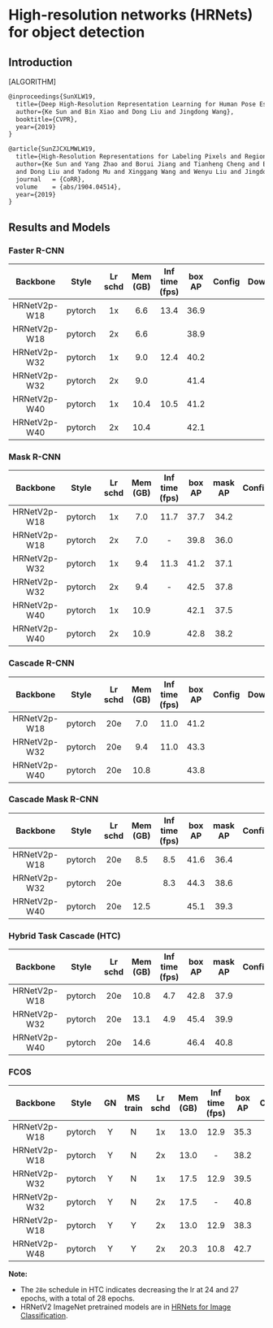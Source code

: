 # High-resolution networks (HRNets) for object detection

## Introduction

[ALGORITHM]

```latex
@inproceedings{SunXLW19,
  title={Deep High-Resolution Representation Learning for Human Pose Estimation},
  author={Ke Sun and Bin Xiao and Dong Liu and Jingdong Wang},
  booktitle={CVPR},
  year={2019}
}

@article{SunZJCXLMWLW19,
  title={High-Resolution Representations for Labeling Pixels and Regions},
  author={Ke Sun and Yang Zhao and Borui Jiang and Tianheng Cheng and Bin Xiao
  and Dong Liu and Yadong Mu and Xinggang Wang and Wenyu Liu and Jingdong Wang},
  journal   = {CoRR},
  volume    = {abs/1904.04514},
  year={2019}
}
```

## Results and Models

### Faster R-CNN

|    Backbone     |  Style  | Lr schd | Mem (GB) | Inf time (fps) | box AP | Config | Download |
| :-------------: | :-----: | :-----: | :------: | :-------------:|:------:| :------:| :--------:|
|   HRNetV2p-W18  | pytorch |   1x    | 6.6      | 13.4           | 36.9   |         |  |
|   HRNetV2p-W18  | pytorch |   2x    | 6.6      |                | 38.9   |||
|   HRNetV2p-W32  | pytorch |   1x    | 9.0      | 12.4           | 40.2   | | |
|   HRNetV2p-W32  | pytorch |   2x    | 9.0        |              | 41.4   |||
|   HRNetV2p-W40  | pytorch |   1x    | 10.4     | 10.5           | 41.2   |  | |
|   HRNetV2p-W40  | pytorch |   2x    | 10.4     |                |  42.1  | |   |

### Mask R-CNN

|    Backbone     |  Style  | Lr schd | Mem (GB) | Inf time (fps) | box AP | mask AP | Config | Download |
| :-------------: | :-----: | :-----: | :------: | :-------------:|:------:| :------:|:------:|:--------:|
|   HRNetV2p-W18  | pytorch |   1x    | 7.0      | 11.7           | 37.7   | 34.2    | ||
|   HRNetV2p-W18  | pytorch |   2x    | 7.0      | -              | 39.8   | 36.0    |  | |
|   HRNetV2p-W32  | pytorch |   1x    | 9.4      | 11.3           | 41.2   | 37.1    |  | |
|   HRNetV2p-W32  | pytorch |   2x    | 9.4      | -              | 42.5   | 37.8    |  | |
|   HRNetV2p-W40  | pytorch |   1x    |  10.9    |                | 42.1   |  37.5   |   |  |
|   HRNetV2p-W40  | pytorch |   2x    |   10.9   |                | 42.8   |  38.2   |  |   |

### Cascade R-CNN

|    Backbone     |  Style  | Lr schd | Mem (GB) | Inf time (fps) | box AP | Config | Download |
| :-------------: | :-----: | :-----: | :------: | :-------------:|:------:| :------: | :--------: |
|   HRNetV2p-W18  | pytorch |   20e   |  7.0     | 11.0           | 41.2   ||  |
|   HRNetV2p-W32  | pytorch |   20e   |  9.4     | 11.0           | 43.3   |  | |
|   HRNetV2p-W40  | pytorch |   20e   |  10.8    |                | 43.8   |  | |

### Cascade Mask R-CNN

|    Backbone     |  Style  | Lr schd | Mem (GB) | Inf time (fps) | box AP | mask AP | Config | Download |
| :-------------: | :-----: | :-----: | :------: | :-------------:|:------:| :------:|:------:|:--------:|
|   HRNetV2p-W18  | pytorch |   20e   | 8.5      | 8.5            |41.6    |36.4     | | |
|   HRNetV2p-W32  | pytorch |   20e   |          | 8.3            |44.3    |38.6     |  |  |
|   HRNetV2p-W40  | pytorch |   20e   | 12.5     |                |45.1    |39.3     |   |     |

### Hybrid Task Cascade (HTC)

|    Backbone     |  Style  | Lr schd | Mem (GB) | Inf time (fps) | box AP | mask AP | Config | Download |
| :-------------: | :-----: | :-----: | :------: | :-------------:|:------:| :------:|:------:|:--------:|
|   HRNetV2p-W18  | pytorch |   20e   | 10.8     | 4.7            | 42.8   | 37.9    |  | |
|   HRNetV2p-W32  | pytorch |   20e   | 13.1     | 4.9            | 45.4   | 39.9    ||  |
|   HRNetV2p-W40  | pytorch |   20e   | 14.6     |                | 46.4   | 40.8    | |  |

### FCOS

| Backbone  | Style   |  GN     | MS train | Lr schd | Mem (GB) | Inf time (fps) | box AP | Config | Download |
|:---------:|:-------:|:-------:|:--------:|:-------:|:------:|:------:|:------:|:------:|:--------:|
|HRNetV2p-W18| pytorch | Y       | N       | 1x       | 13.0 | 12.9 | 35.3   | | |
|HRNetV2p-W18| pytorch | Y       | N       | 2x       | 13.0 | -    | 38.2   |  | |
|HRNetV2p-W32| pytorch | Y       | N       | 1x       | 17.5 | 12.9 | 39.5   ||  |
|HRNetV2p-W32| pytorch | Y       | N       | 2x       | 17.5 | -    | 40.8   |  | |
|HRNetV2p-W18| pytorch | Y       | Y       | 2x       | 13.0 | 12.9 | 38.3   |  ||  |
|HRNetV2p-W48| pytorch | Y       | Y       | 2x       | 20.3 | 10.8 | 42.7   | | |

**Note:**

- The `28e` schedule in HTC indicates decreasing the lr at 24 and 27 epochs, with a total of 28 epochs.
- HRNetV2 ImageNet pretrained models are in [HRNets for Image Classification](https://github.com/HRNet/HRNet-Image-Classification).
